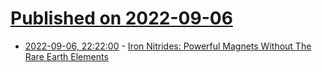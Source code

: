 # [Published on 2022-09-06](index.md)

* [2022-09-06, 22:22:00](https://soylentnews.org/article.pl?sid=22/09/06/0024235&from=rss) - [Iron Nitrides: Powerful Magnets Without The Rare Earth Elements](https://soylentnews.org/article.pl?sid=22/09/06/0024235&from=rss)
